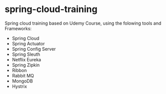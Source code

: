 # spring-cloud-training

Spring cloud training based on Udemy Course, using the folowing tools and Frameworks:

* Spring Cloud
* Spring Actuator
* Spring Config Server
* Spring Sleuth
* Netflix Eureka
* Spring Zipkin
* Ribbon
* Rabbit MQ
* MongoDB
* Hystrix

